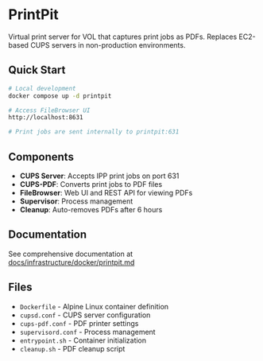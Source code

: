 # PrintPit

Virtual print server for VOL that captures print jobs as PDFs. Replaces EC2-based CUPS servers in non-production environments.

## Quick Start

```bash
# Local development
docker compose up -d printpit

# Access FileBrowser UI
http://localhost:8631

# Print jobs are sent internally to printpit:631
```

## Components

- **CUPS Server**: Accepts IPP print jobs on port 631
- **CUPS-PDF**: Converts print jobs to PDF files
- **FileBrowser**: Web UI and REST API for viewing PDFs
- **Supervisor**: Process management
- **Cleanup**: Auto-removes PDFs after 6 hours

## Documentation

See comprehensive documentation at [docs/infrastructure/docker/printpit.md](../../../docs/infrastructure/docker/printpit.md)

## Files

- `Dockerfile` - Alpine Linux container definition
- `cupsd.conf` - CUPS server configuration
- `cups-pdf.conf` - PDF printer settings
- `supervisord.conf` - Process management
- `entrypoint.sh` - Container initialization
- `cleanup.sh` - PDF cleanup script
